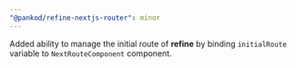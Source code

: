 ```yaml
---
"@pankod/refine-nextjs-router": minor
---
```


Added ability to manage the initial route of **refine** by binding `initialRoute` variable to `NextRouteComponent` component.
